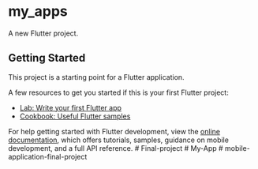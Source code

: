 # my_apps

A new Flutter project.

## Getting Started

This project is a starting point for a Flutter application.

A few resources to get you started if this is your first Flutter project:

- [Lab: Write your first Flutter app](https://docs.flutter.dev/get-started/codelab)
- [Cookbook: Useful Flutter samples](https://docs.flutter.dev/cookbook)

For help getting started with Flutter development, view the
[online documentation](https://docs.flutter.dev/), which offers tutorials,
samples, guidance on mobile development, and a full API reference.
#   F i n a l - p r o j e c t  
 #   M y - A p p  
 #   m o b i l e - a p p l i c a t i o n - f i n a l - p r o j e c t  
 